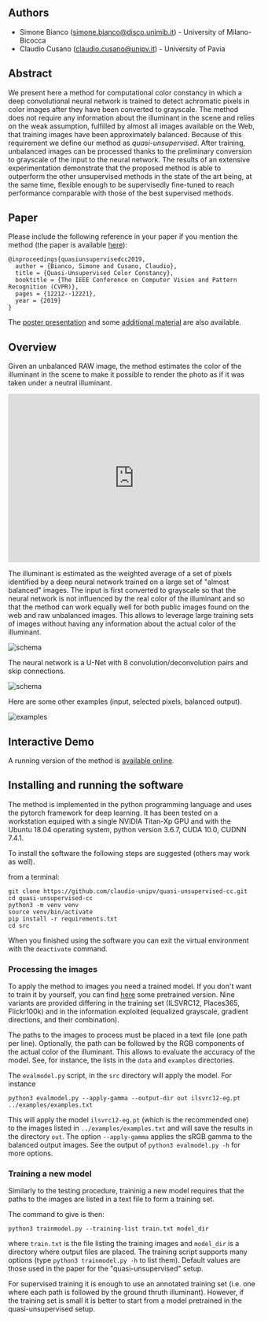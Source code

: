 ## Authors

- Simone Bianco ([simone.bianco@disco.unimib.it](mailto:simone.bianco@disco.unimib.it)) - University of Milano-Bicocca<br>
- Claudio Cusano ([claudio.cusano@unipv.it](mailto:claudio.cusano@unipv.it)) - University of Pavia<br>

## Abstract

We present here a method for computational color constancy in which a deep convolutional neural network is trained to detect 
achromatic pixels in color images after they have been converted to grayscale.
The method does not require any information about the illuminant in the scene
and relies on the weak assumption, fulfilled by almost all images available on the Web, that training images have been approximately balanced.
Because of this requirement we define our method as *quasi-unsupervised*. 
After training, unbalanced images can be processed thanks to the preliminary conversion to grayscale of the input to the neural 
network.
The results of an extensive experimentation demonstrate that the proposed method is able to outperform the other unsupervised 
methods in the state of the art being, at the  same  time, flexible enough to be supervisedly fine-tuned to reach performance 
comparable with those of the best supervised methods.

## Paper

Please include the following reference in your paper if you mention the method (the paper is available [here](http://openaccess.thecvf.com/content_CVPR_2019/html/Bianco_Quasi-Unsupervised_Color_Constancy_CVPR_2019_paper.html)): 

```
@inproceedings{quasiunsupervisedcc2019,
  author = {Bianco, Simone and Cusano, Claudio},
  title = {Quasi-Unsupervised Color Constancy},
  booktitle = {The IEEE Conference on Computer Vision and Pattern Recognition (CVPR)},
  pages = {12212--12221},
  year = {2019}
}
```

The [poster presentation](https://github.com/claudio-unipv/quasi-unsupervised-cc/raw/master/docs/poster.pdf) and some [additional material](https://github.com/claudio-unipv/quasi-unsupervised-cc/raw/master/docs/Quasi-unsupervised-additional-material.pdf) are also available.


## Overview

Given an unbalanced RAW image, the method estimates the color of the illuminant in the scene to make it possible to render the photo as if it was taken under a neutral illuminant.

<p align="center">
<iframe frameborder="0" class="juxtapose" width="512" height="342" src="https://cdn.knightlab.com/libs/juxtapose/latest/embed/index.html?uid=8f3344e4-3acb-11e9-9dba-0edaf8f81e27"></iframe>
</p>

The illuminant is estimated as the weighted average of a set of pixels identified by a deep neural network trained on a large set 
of "almost balanced" images. The input is first converted to grayscale so that the neural network is not influenced by the real 
color of the illuminant and so that the method can work equally well for both public images found on the web and raw unbalanced images. This allows to leverage large training sets of images without having any information about the actual color of the illuminant.

![schema](https://raw.githubusercontent.com/claudio-unipv/quasi-unsupervised-cc/master/docs/schema.png)

The neural network is a U-Net with 8 convolution/deconvolution pairs and skip connections.

![schema](https://raw.githubusercontent.com/claudio-unipv/quasi-unsupervised-cc/master/docs/architecture-h.png)

Here are some other examples (input, selected pixels, balanced output).

![examples](https://raw.githubusercontent.com/claudio-unipv/quasi-unsupervised-cc/master/docs/examples-test-h.jpg)




## Interactive Demo

A running version of the method is [available online](http://democusano.unipv.it:5100/demo).


## Installing and running the software

The method is implemented in the python programming language and uses the pytorch framework for deep learning.
It has been tested on a workstation equiped with a single NVIDIA Titan-Xp GPU and with the Ubuntu 18.04 operating system,
python version 3.6.7, CUDA 10.0, CUDNN 7.4.1.

To install the software the following steps are suggested (others may work as well).

from a terminal:
```
git clone https://github.com/claudio-unipv/quasi-unsupervised-cc.git
cd quasi-unsupervised-cc
python3 -m venv venv
source venv/bin/activate
pip install -r requirements.txt
cd src
```

When you finished using the software you can exit the virtual environment with the `deactivate` command.


### Processing the images

To apply the method to images you need a trained model.  If you don't
want to train it by yourself, you can find
[here](https://drive.google.com/drive/folders/1WYXCK-6rY4fxLnpXkJDd6h0-Dof_CLLG?usp=sharing)
some pretrained version.  Nine variants are provided differing in the
training set (ILSVRC12, Places365, Flickr100k) and in the information
exploited (equalized grayscale, gradient directions, and their
combination).

The paths to the images to process must be placed in a text
file (one path per line).  Optionally, the path can be followed by the
RGB components of the actual color of the illuminant.  This allows to
evaluate the accuracy of the model.  See, for instance, the lists in
the `data` and `examples` directories.

The `evalmodel.py` script, in the `src` directory will apply the model.  For instance

```
python3 evalmodel.py --apply-gamma --output-dir out ilsvrc12-eg.pt ../examples/examples.txt
```

This will apply the model `ilsvrc12-eg.pt` (which is the recommended
one) to the images listed in `../examples/examples.txt` and will save
the results in the directory `out`.  The option `--apply-gamma`
applies the sRGB gamma to the balanced output images.  See the output
of `python3 evalmodel.py -h` for more options.


### Training a new model

Similarly to the testing procedure, traininig a new model requires 
that the paths to the images are listed in a text file to form a training set.

The command to give is then:
``` 
python3 trainmodel.py --training-list train.txt model_dir
```
where `train.txt` is the file listing the training images and `model_dir` is a directory
where output files are placed.  The training script supports many options (type
`python3 trainmodel.py -h` to list them).  Default values are those used in the paper
for the "quasi-unsupervised" setup.

For supervised training it is enough to use an annotated training set (i.e. one where each
path is followed by the ground thruth illuminant).  However, if the training set is small
it is better to start from a model pretrained in the quasi-unsupervised setup. 
